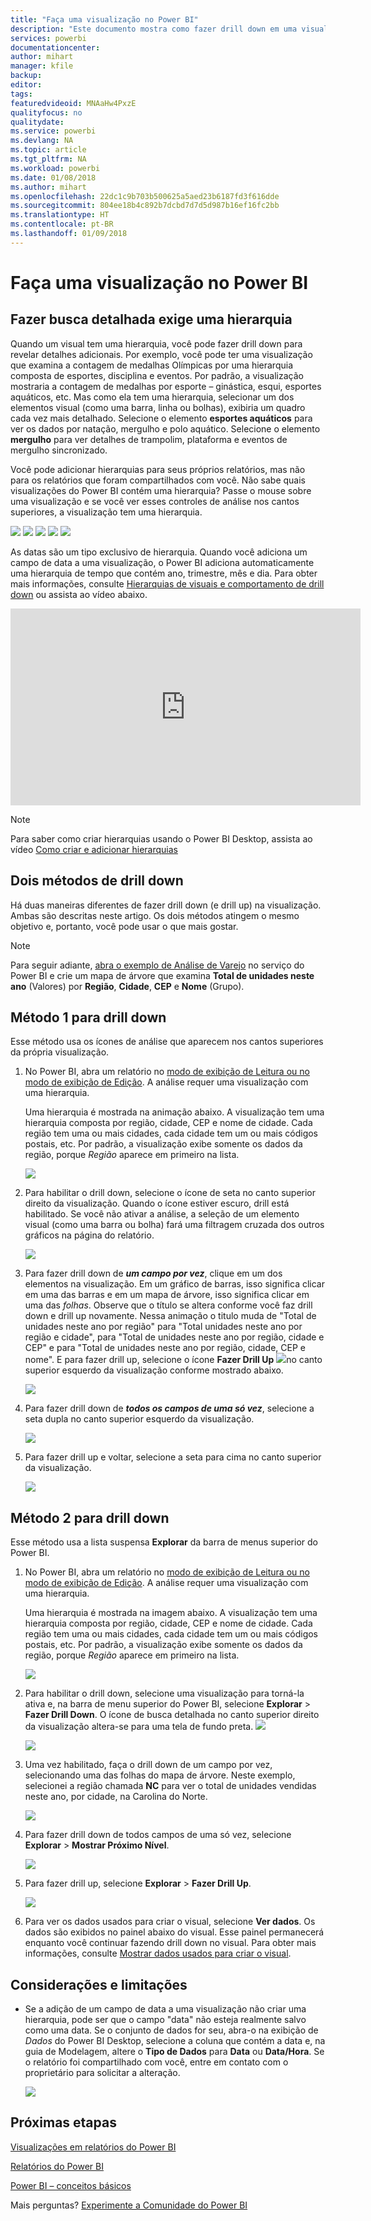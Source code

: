```yaml
---
title: "Faça uma visualização no Power BI"
description: "Este documento mostra como fazer drill down em uma visualização no serviço do Microsoft Power BI e no Power BI Desktop."
services: powerbi
documentationcenter: 
author: mihart
manager: kfile
backup: 
editor: 
tags: 
featuredvideoid: MNAaHw4PxzE
qualityfocus: no
qualitydate: 
ms.service: powerbi
ms.devlang: NA
ms.topic: article
ms.tgt_pltfrm: NA
ms.workload: powerbi
ms.date: 01/08/2018
ms.author: mihart
ms.openlocfilehash: 22dc1c9b703b500625a5aed23b6187fd3f616dde
ms.sourcegitcommit: 804ee18b4c892b7dcbd7d7d5d987b16ef16fc2bb
ms.translationtype: HT
ms.contentlocale: pt-BR
ms.lasthandoff: 01/09/2018
---
```

# <a name="drill-down-in-a-visualization-in-power-bi"></a>Faça uma visualização no Power BI
## <a name="drill-down-requires-a-hierarchy"></a>Fazer busca detalhada exige uma hierarquia
Quando um visual tem uma hierarquia, você pode fazer drill down para revelar detalhes adicionais. Por exemplo, você pode ter uma visualização que examina a contagem de medalhas Olímpicas por uma hierarquia composta de esportes, disciplina e eventos. Por padrão, a visualização mostraria a contagem de medalhas por esporte – ginástica, esqui, esportes aquáticos, etc. Mas como ela tem uma hierarquia, selecionar um dos elementos visual (como uma barra, linha ou bolhas), exibiria um quadro cada vez mais detalhado. Selecione o elemento **esportes aquáticos** para ver os dados por natação, mergulho e polo aquático.  Selecione o elemento **mergulho** para ver detalhes de trampolim, plataforma e eventos de mergulho sincronizado.

Você pode adicionar hierarquias para seus próprios relatórios, mas não para os relatórios que foram compartilhados com você.
Não sabe quais visualizações do Power BI contém uma hierarquia?  Passe o mouse sobre uma visualização e se você ver esses controles de análise nos cantos superiores, a visualização tem uma hierarquia.

![](media/power-bi-visualization-drill-down/power-bi-drill-icon4.png)  ![](media/power-bi-visualization-drill-down/power-bi-drill-icon2.png)  ![](media/power-bi-visualization-drill-down/power-bi-drill-icon3.png)
![](media/power-bi-visualization-drill-down/power-bi-drill-icon5.png) ![](media/power-bi-visualization-drill-down/power-bi-drill-icon6.png)  

As datas são um tipo exclusivo de hierarquia. Quando você adiciona um campo de data a uma visualização, o Power BI adiciona automaticamente uma hierarquia de tempo que contém ano, trimestre, mês e dia. Para obter mais informações, consulte [Hierarquias de visuais e comportamento de drill down](guided-learning/visualizations.yml#step-18) ou assista ao vídeo abaixo.

  <iframe width="560" height="315" src="https://www.youtube.com/embed/MNAaHw4PxzE?list=PL1N57mwBHtN0JFoKSR0n-tBkUJHeMP2cP" frameborder="0" allowfullscreen></iframe>

> [!NOTE]
> Para saber como criar hierarquias usando o Power BI Desktop, assista ao vídeo [Como criar e adicionar hierarquias](https://youtu.be/q8WDUAiTGeU)
> 
> 

## <a name="two-methods-to-drill-down"></a>Dois métodos de drill down
Há duas maneiras diferentes de fazer drill down (e drill up) na visualização.  Ambas são descritas neste artigo. Os dois métodos atingem o mesmo objetivo e, portanto, você pode usar o que mais gostar.

> [!NOTE]
> Para seguir adiante, [abra o exemplo de Análise de Varejo](sample-datasets.md) no serviço do Power BI e crie um mapa de árvore que examina **Total de unidades neste ano** (Valores) por **Região**, **Cidade**, **CEP** e **Nome** (Grupo).  
> 
> 

## <a name="method-1-for-drill-down"></a>Método 1 para drill down
Esse método usa os ícones de análise que aparecem nos cantos superiores da própria visualização.

1. No Power BI, abra um relatório no [modo de exibição de Leitura ou no modo de exibição de Edição](service-reading-view-and-editing-view.md). A análise requer uma visualização com uma hierarquia. 
   
   Uma hierarquia é mostrada na animação abaixo.  A visualização tem uma hierarquia composta por região, cidade, CEP e nome de cidade. Cada região tem uma ou mais cidades, cada cidade tem um ou mais códigos postais, etc. Por padrão, a visualização exibe somente os dados da região, porque *Região* aparece em primeiro na lista.
   
   ![](media/power-bi-visualization-drill-down/power-bi-hierarcy-list.png)
2. Para habilitar o drill down, selecione o ícone de seta no canto superior direito da visualização. Quando o ícone estiver escuro, drill está habilitado. Se você não ativar a análise, a seleção de um elemento visual (como uma barra ou bolha) fará uma filtragem cruzada dos outros gráficos na página do relatório.    
   
   ![](media/power-bi-visualization-drill-down/power-bi-drill-icon.png)
3. Para fazer drill down de ***um campo por vez***, clique em um dos elementos na visualização. Em um gráfico de barras, isso significa clicar em uma das barras e em um mapa de árvore, isso significa clicar em uma das *folhas*. Observe que o título se altera conforme você faz drill down e drill up novamente. Nessa animação o titulo muda de "Total de unidades neste ano por região" para "Total unidades neste ano por região e cidade", para "Total de unidades neste ano por região, cidade e CEP" e para "Total de unidades neste ano por região, cidade, CEP e nome". E para fazer drill up, selecione o ícone **Fazer Drill Up** ![](media/power-bi-visualization-drill-down/power-bi-drill-icon5.png)no canto superior esquerdo da visualização conforme mostrado abaixo.
   
   ![](media/power-bi-visualization-drill-down/drill.gif)
4. Para fazer drill down de ***todos os campos de uma só vez***, selecione a seta dupla no canto superior esquerdo da visualização.
   
   ![](media/power-bi-visualization-drill-down/pbi_drillall.png)
5. Para fazer drill up e voltar, selecione a seta para cima no canto superior da visualização.
   
   ![](media/power-bi-visualization-drill-down/pbi_drillup2.png)

## <a name="method-2-for-drill-down"></a>Método 2 para drill down
Esse método usa a lista suspensa **Explorar** da barra de menus superior do Power BI.

1. No Power BI, abra um relatório no [modo de exibição de Leitura ou no modo de exibição de Edição](service-reading-view-and-editing-view.md). A análise requer uma visualização com uma hierarquia. 
   
   Uma hierarquia é mostrada na imagem abaixo.  A visualização tem uma hierarquia composta por região, cidade, CEP e nome de cidade. Cada região tem uma ou mais cidades, cada cidade tem um ou mais códigos postais, etc. Por padrão, a visualização exibe somente os dados da região, porque *Região* aparece em primeiro na lista.
   
   ![](media/power-bi-visualization-drill-down/power-bi-hierarcy-list.png)
2. Para habilitar o drill down, selecione uma visualização para torná-la ativa e, na barra de menu superior do Power BI, selecione **Explorar** > **Fazer Drill Down**. O ícone de busca detalhada no canto superior direito da visualização altera-se para uma tela de fundo preta. ![](media/power-bi-visualization-drill-down/power-bi-drill-icon2.png)  
   
   ![](media/power-bi-visualization-drill-down/power-bi-explore2.png)
3. Uma vez habilitado, faça o drill down de um campo por vez, selecionando uma das folhas do mapa de árvore. Neste exemplo, selecionei a região chamada **NC** para ver o total de unidades vendidas neste ano, por cidade, na Carolina do Norte.
   
   ![](media/power-bi-visualization-drill-down/power-bi-drilldown-1.png)
4. Para fazer drill down de todos campos de uma só vez, selecione **Explorar** > **Mostrar Próximo Nível**.
   
   ![](media/power-bi-visualization-drill-down/power-bi-show-next-level.png)
5. Para fazer drill up, selecione **Explorar** > **Fazer Drill Up**.
   
   ![](media/power-bi-visualization-drill-down/power-bi-drill-up2.png)
6. Para ver os dados usados para criar o visual, selecione **Ver dados**. Os dados são exibidos no painel abaixo do visual. Esse painel permanecerá enquanto você continuar fazendo drill down no visual. Para obter mais informações, consulte [Mostrar dados usados para criar o visual](service-reports-show-data.md).

## <a name="considerations-and-limitations"></a>Considerações e limitações
* Se a adição de um campo de data a uma visualização não criar uma hierarquia, pode ser que o campo "data" não esteja realmente salvo como uma data. Se o conjunto de dados for seu, abra-o na exibição de *Dados* do Power BI Desktop, selecione a coluna que contém a data e, na guia de Modelagem, altere o **Tipo de Dados** para **Data** ou **Data/Hora**. Se o relatório foi compartilhado com você, entre em contato com o proprietário para solicitar a alteração.  
  
  ![](media/power-bi-visualization-drill-down/power-bi-change-data-type2.png)

## <a name="next-steps"></a>Próximas etapas
[Visualizações em relatórios do Power BI](power-bi-report-visualizations.md)

[Relatórios do Power BI](service-reports.md)

[Power BI – conceitos básicos](service-basic-concepts.md)

Mais perguntas? [Experimente a Comunidade do Power BI](http://community.powerbi.com/)

